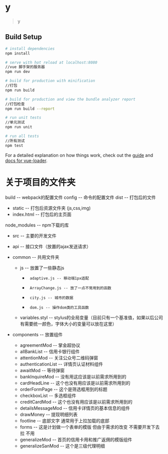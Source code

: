 # y

> y

## Build Setup

``` bash
# install dependencies
npm install

# serve with hot reload at localhost:8080
//vue 脚手架的服务器
npm run dev

# build for production with minification
//打包
npm run build

# build for production and view the bundle analyzer report
//打包检查
npm run build --report

# run unit tests
//单元测试
npm run unit

# run all tests
//所有测试
npm test
```

For a detailed explanation on how things work, check out the [guide](http://vuejs-templates.github.io/webpack/) and [docs for vue-loader](http://vuejs.github.io/vue-loader).
# 关于项目的文件夹

build -- webpack的配置文件
config -- 命令的配置文件
dist -- 打包后的文件

-  static -- 打包后资源文件夹  (js,css,img)
-   index.html -- 打包后的主页面

node_modules -- npm下载的库

- src -- 主要的开发文件
- api -- 接口文件（放置的ajax发送请求）
- common -- 共用文件夹

	- js -- 放置了一些静态js

		-      adaptive.js -- 移动端1px适配
		-      ArrayChange.js -- 放了一点不常用到的函数
		-      city.js -- 城市的数据
		-      dom.js -- 操作dom类的工具函数

	- variables.styl -- stylus的全局变量（目前只有一个基准值，如果以后公司有需要统一颜色，字体大小的变量可以放在这里）

- components -- 放置组件

	-  agreementMod -- 掌金超协议
	-  allBankList -- 信用卡银行组件
	-  attentionMod -- 关注公众号二维码弹窗
	-  authenticationList -- 详情页认证材料组件
	-  awaitMod -- 等待弹窗
	-  bankInquireMod -- 没有用这应该是以前需求所用到的
	-  cardHeadLine -- 这个也没有用应该是以前需求所用到的
	-  orderFormPage -- 这个是筛选框用到的标题
	-  checkboxList -- 多选框组件
	-  creditCardMod -- 这个也没有用应该是以前需求所用到的
	-  detailsMessageMod -- 信用卡详情页的基本信息的组件
	-  drawMoney -- 提现明细列表
	-  footline -- 底部文字 通常用于上拉加载的底部
	-  forms -- 这是计划做一个表单的模版 但由于需求的改变 不需要开发下去拉 不用
	-  generalizeMod -- 首页的信用卡用和推广返佣的模版组件
	-  generalizeSanMod -- 这个是三级代理明细

